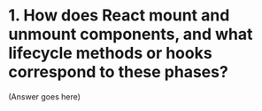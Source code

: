 # 1. How does React mount and unmount components, and what lifecycle methods or hooks correspond to these phases?

(Answer goes here)
